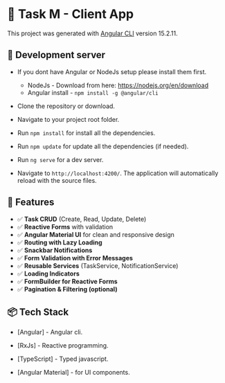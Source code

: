 # 📝 Task M - Client App

This project was generated with [Angular CLI](https://github.com/angular/angular-cli) version 15.2.11.

## 📝 Development server

- If you dont have Angular or NodeJs setup please install them first.
    - NodeJs - Download from here:  https://nodejs.org/en/download
    - Angular install - `npm install -g @angular/cli`

- Clone the repository or download.

- Navigate to your project root folder.

- Run `npm install` for install all the dependencies. 

- Run `npm update` for update all the dependencies (if needed). 

- Run `ng serve` for a dev server. 

- Navigate to `http://localhost:4200/`. The application will automatically reload with the source files.

## 🚀 Features

- ✅ **Task CRUD** (Create, Read, Update, Delete)
- ✅ **Reactive Forms** with validation
- ✅ **Angular Material UI** for clean and responsive design
- ✅ **Routing with Lazy Loading**
- ✅ **Snackbar Notifications**
- ✅ **Form Validation with Error Messages**
- ✅ **Reusable Services** (TaskService, NotificationService)
- ✅ **Loading Indicators**
- ✅ **FormBuilder for Reactive Forms**
- ✅ **Pagination & Filtering (optional)**

## 📦 Tech Stack

- [Angular] - Angular cli.

- [RxJs] - Reactive programming.

- [TypeScript] - Typed javascript.

- [Angular Material] - for UI components.